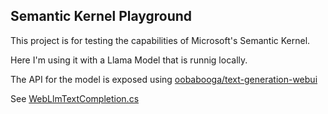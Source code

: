 ## Semantic Kernel Playground

This project is for testing the capabilities of Microsoft's Semantic Kernel.

Here I'm using it with a Llama Model that is runnig locally.

The API for the model is exposed using [oobabooga/text-generation-webui](https://github.com/oobabooga/text-generation-webui)

See [WebLlmTextCompletion.cs](SemanticKernelPlayground/WebLlmTextCompletion.cs)
